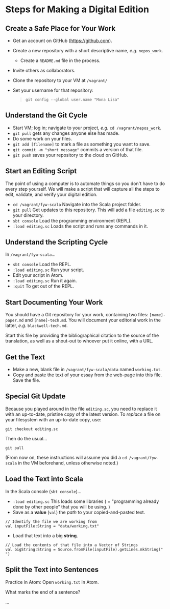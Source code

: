 # Steps for Making a Digital Edition

## Create a Safe Place for Your Work

- Get an account on GitHub (https://github.com).
- Create a new repository with a short descriptive name, *e.g.* `nepos_work`.
	- Create a `README.md` file in the process.
- Invite others as collaborators.
- Clone the repository to your VM at `/vagrant/`
- Set your username for that repository:

	> `git config --global user.name "Mona Lisa"`

## Understand the Git Cycle

- Start VM; log in; navigate to your project, *e.g.* `cd /vagrant/nepos_work`.
- `git pull` gets any changes anyone else has made.
- Do some work on your files.
- `git add [filename]` to mark a file as something you want to save.
- `git commit -m "short message"` commits a version of that file.
- `git push` saves your repository to the cloud on GitHub.

## Start an Editing Script

The point of using a computer is to automate things so you don't have to do every step yourself. We will make a script that will capture all the steps to edit, validate, and verify your digital edition.

- `cd /vagrant/fyw-scala` Navigate into the Scala project folder.
- `git pull` Get updates to this repository. This will add a file `editing.sc` to your directory.
- `sbt console` Load the programming environment (REPL).
- `:load editing.sc` Loads the script and runs any commands in it.

## Understand the Scripting Cycle

In `/vagrant/fyw-scala`…

- `sbt console` Load the REPL.
- `:load editing.sc` Run your script.
- Edit your script in Atom.
- `:load editing.sc` Run it again.
- `:quit` To get out of the REPL.

## Start Documenting Your Work

You should have a Git repository for your work, containing two files: `[name]-paper.md` and `[name]-tech.md`. You will document your editorial work in the latter, *e.g.* `blackwell-tech.md`.

Start this file by providing the bibliographical citation to the source of the translation, as well as a shout-out to whoever put it online, with a URL.

## Get the Text

- Make a new, blank file in `/vagrant/fyw-scala/data` named `working.txt`.
- Copy and paste the text of your essay from the web-page into this file. Save the file.

## Special Git Update

Because you played around in the file `editing.sc`, you need to replace it with an up-to-date, pristine copy of the latest version. To *replace* a file on your filesystem with an up-to-date copy, use:

    git checkout editing.sc

Then do the usual…

    git pull

(From now on, these instructions will assume you did a `cd /vagrant/fyw-scala` in the VM beforehand, unless otherwise noted.)

## Load the Text into Scala

In the Scala console (`sbt console`)…

- `:load editing.sc` This loads some libraries ( = "programming already done by other people" that you will be using. )
- Save as a **value** (`val`) the *path* to your copied-and-pasted text.

~~~
// Identify the file we are working from
val inputFile:String = "data/working.txt"
~~~

- Load that text into a big **string**.

~~~
// Load the contents of that file into a Vector of Strings
val bigString:String = Source.fromFile(inputFile).getLines.mkString(" ")
~~~


## Split the Text into Sentences

Practice in Atom: Open `working.txt` in Atom.

What marks the end of a sentence?



…

